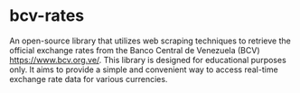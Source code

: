 # bcv-rates
An open-source library that utilizes web scraping techniques to retrieve the official exchange rates from the Banco Central de Venezuela (BCV) https://www.bcv.org.ve/. This library is designed for educational purposes only. It aims to provide a simple and convenient way to access real-time exchange rate data for various currencies.
